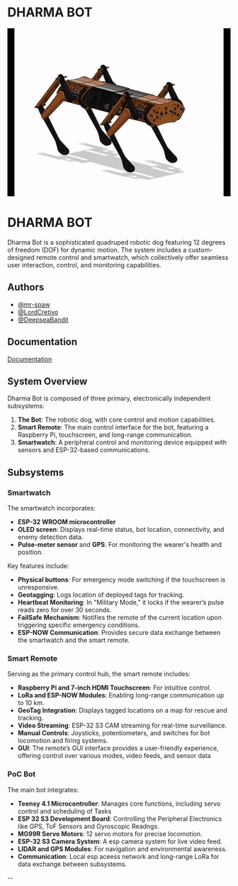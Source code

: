 # DHARMA BOT
![alt text](dog.gif)



# DHARMA BOT


Dharma Bot is a sophisticated quadruped robotic dog featuring 12 degrees of freedom (DOF) for dynamic motion. The system includes a custom-designed remote control and smartwatch, which collectively offer seamless user interaction, control, and monitoring capabilities.

## Authors

- [@mr-spaw](https://github.com/mr-spaw)
- [@LordCretivo](https://github.com/LordCretivo)
- [@DeepseaBandit](https://github.com/DeepseaBandit)

## Documentation

[Documentation](https://docs.google.com/document/d/14A3U6bSW9qBQt6sxEBGoiQTC8-wSntHT5azrs7TC3jw/edit?usp=sharing)

## System Overview
Dharma Bot is composed of three primary, electronically independent subsystems:
1. **The Bot**: The robotic dog, with core control and motion capabilities.
2. **Smart Remote**: The main control interface for the bot, featuring a Raspberry Pi, touchscreen, and long-range communication.
3. **Smartwatch**: A peripheral control and monitoring device equipped with sensors and ESP-32-based communications.

## Subsystems

### Smartwatch
The smartwatch incorporates:
- **ESP-32 WROOM microcontroller**
- **OLED screen**: Displays real-time status, bot location, connectivity, and enemy detection data.
- **Pulse-meter sensor** and **GPS**: For monitoring the wearer's health and position.
  
Key features include:
- **Physical buttons**: For emergency mode switching if the touchscreen is unresponsive.
- **Geotagging**: Logs location of deployed tags for tracking.
- **Heartbeat Monitoring**: In "Military Mode," it locks if the wearer’s pulse reads zero for over 30 seconds.
- **FailSafe Mechanism**: Notifies the remote of the current location upon triggering specific emergency conditions.
- **ESP-NOW Communication**: Provides secure data exchange between the smartwatch and the smart remote.

### Smart Remote
Serving as the primary control hub, the smart remote includes:
- **Raspberry Pi and 7-inch HDMI Touchscreen**: For intuitive control.
- **LoRa and ESP-NOW Modules**: Enabling long-range communication up to 10 km.
- **GeoTag Integration**: Displays tagged locations on a map for rescue and tracking.
- **Video Streaming**: ESP-32 S3 CAM streaming for real-time surveillance.
- **Manual Controls**: Joysticks, potentiometers, and switches for bot locomotion and firing systems.
- **GUI**: The remote’s GUI interface provides a user-friendly experience, offering control over various modes, video feeds, and sensor data
  
### PoC Bot 
The main bot integrates:
- **Teensy 4.1 Microcontroller**: Manages core functions, including servo control and scheduling of Tasks
- **ESP 32 S3 Development Board**: Controlling the Peripheral Electronics like GPS, ToF Sensors and Gyroscopic Readngs.
- **MG99R Servo Motors**: 12 servo motors for precise locomotion.
- **ESP-32 S3 Camera System**: A esp camera system for live video feed.
- **LIDAR and GPS Modules**: For navigation and environmental awareness.
- **Communication**:  Local esp aceess network and long-range LoRa for data exchange between subsystems.

--